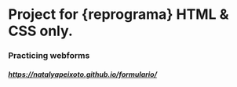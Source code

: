 # Project for {reprograma} HTML & CSS only. 

### Practicing webforms


 ##### https://natalyapeixoto.github.io/formulario/
